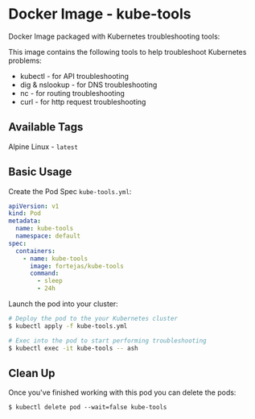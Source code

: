 # Docker Image - kube-tools

Docker Image packaged with Kubernetes troubleshooting tools:

This image contains the following tools to help troubleshoot Kubernetes problems:

 - kubectl - for API troubleshooting
 - dig & nslookup - for DNS troubleshooting
 - nc - for routing troubleshooting
 - curl - for http request troubleshooting


## Available Tags

Alpine Linux - `latest`


## Basic Usage

Create the Pod Spec `kube-tools.yml`:

```yaml
apiVersion: v1
kind: Pod
metadata:
  name: kube-tools
  namespace: default
spec:
  containers:
    - name: kube-tools
      image: fortejas/kube-tools
      command:
        - sleep
        - 24h
```

Launch the pod into your cluster:

```bash
# Deploy the pod to the your Kubernetes cluster
$ kubectl apply -f kube-tools.yml

# Exec into the pod to start performing troubleshooting
$ kubectl exec -it kube-tools -- ash
```

## Clean Up

Once you've finished working with this pod you can delete the pods:

```
$ kubectl delete pod --wait=false kube-tools
```
